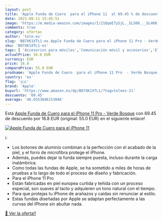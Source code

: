 ```yaml
---
layout: post
title: 'Apple Funda de Cuero  para el iPhone 11  al 69.45 % de descuento'
date: 2021-08-11 15:45:51
image: 'https://m.media-amazon.com/images/I/21QqeE7ySjL._SL500_._SL400_.jpg'
comments: true
category: ofertas
author: 'tole.es'
slug: 'B07XK1XTL1-es Apple Funda de Cuero para el iPhone 11 Pro - Verde Bosque'
sku: 'B07XK1XTL1-es'
tags: [ 'Accesorios para móviles','Comunicación móvil y accesorios','Electrónica','Fundas y carcasas para teléfonos móviles','apple','iphone', ]
actualPrice: 16.8 EUR
currency: EUR
price: 16.8
comparePrice: 55.0 EUR
prodname: 'Apple Funda de Cuero  para el iPhone 11 Pro  - Verde Bosque'
country: 'es'
flag: '🇪🇸'
brand: 'Apple'
buyurl: 'https://www.amazon.es/dp/B07XK1XTL1/?tag=tolees-21'
descuento: '69.45'
average: '46.6553846153846'
---
```


Está [Apple Funda de Cuero  para el iPhone 11 Pro  - Verde Bosque](https://www.amazon.es/dp/B07XK1XTL1/?tag=tolees-21) con 69.45 de descuento por 16.8 EUR (original: 55.0 EUR) en el siguiente enlace!

[![Apple Funda de Cuero  para el iPhone 11 ](https://m.media-amazon.com/images/I/21QqeE7ySjL._SL500_._SL400_.jpg)](https://www.amazon.es/dp/B07XK1XTL1/?tag=tolees-21)

ℹ️:

- Los botones de aluminio combinan a la perfección con el acabado de la piel, y el forro de microfibra protege el iPhone.
- Además, puedes dejar la funda siempre puesta, incluso durante la carga inalámbrica.
- Como todas las fundas de Apple, se ha sometido a miles de horas de pruebas a lo largo de todo el proceso de diseño y fabricación.
- Para el iPhone 11 Pro
- Están fabricadas en piel europea curtida y teñida con un proceso especial, son suaves al tacto y adquieren un tono natural con el tiempo.
- Para que protejas tu iPhone de arañazos y caídas sin renunciar al estilo.
- Estas fundas diseñadas por Apple se adaptan perfectamente a las curvas del iPhone sin abultar nada.

[🛒 Ver la oferta!!](https://www.amazon.es/dp/B07XK1XTL1/?tag=tolees-21)
